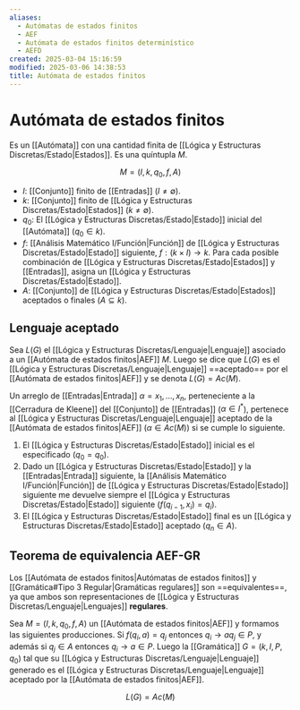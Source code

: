 ```yaml
---
aliases:
  - Autómatas de estados finitos
  - AEF
  - Autómata de estados finitos determinístico
  - AEFD
created: 2025-03-04 15:16:59
modified: 2025-03-06 14:38:53
title: Autómata de estados finitos
---
```


# Autómata de estados finitos

Es un [[Autómata]] con una cantidad finita de [[Lógica y Estructuras Discretas/Estado|Estados]]. Es una quíntupla $M$.

$$
M = \left( I, k, q_0, f, A \right)
$$

- $I$: [[Conjunto]] finito de [[Entradas]] ($I \neq \emptyset$).
- $k$: [[Conjunto]] finito de [[Lógica y Estructuras Discretas/Estado|Estados]] ($k \neq \emptyset$).
- $q_0$: El [[Lógica y Estructuras Discretas/Estado|Estado]] inicial del [[Autómata]] ($q_0 \in k$).
- $f$: [[Análisis Matemático I/Función|Función]] de [[Lógica y Estructuras Discretas/Estado|Estado]] siguiente, $f: \left( k \times I \right) \to k$. Para cada posible combinación de [[Lógica y Estructuras Discretas/Estado|Estados]] y [[Entradas]], asigna un [[Lógica y Estructuras Discretas/Estado|Estado]].
- $A$: [[Conjunto]] de [[Lógica y Estructuras Discretas/Estado|Estados]] aceptados o finales ($A \subseteq k$).

## Lenguaje aceptado

Sea $L(G)$ el [[Lógica y Estructuras Discretas/Lenguaje|Lenguaje]] asociado a un [[Autómata de estados finitos|AEF]] $M$. Luego se dice que $L(G)$ es el [[Lógica y Estructuras Discretas/Lenguaje|Lenguaje]] ==aceptado== por el [[Autómata de estados finitos|AEF]] y se denota $L(G) = Ac(M)$.

Un arreglo de [[Entradas|Entrada]] $\alpha = x_1, \dots, x_n$, perteneciente a la [[Cerradura de Kleene]] del [[Conjunto]] de [[Entradas]] ($\alpha \in I^*$), pertenece al [[Lógica y Estructuras Discretas/Lenguaje|Lenguaje]] aceptado de la [[Autómata de estados finitos|AEF]] ($\alpha \in Ac(M)$) si se cumple lo siguiente.

1. El [[Lógica y Estructuras Discretas/Estado|Estado]] inicial es el especificado ($q_0 = q_0$).
2. Dado un [[Lógica y Estructuras Discretas/Estado|Estado]] y la [[Entradas|Entrada]] siguiente, la [[Análisis Matemático I/Función|Función]] de [[Lógica y Estructuras Discretas/Estado|Estado]] siguiente me devuelve siempre el [[Lógica y Estructuras Discretas/Estado|Estado]] siguiente ($f(q_{i - 1}, x_i) = q_i$).
3. El [[Lógica y Estructuras Discretas/Estado|Estado]] final es un [[Lógica y Estructuras Discretas/Estado|Estado]] aceptado ($q_n \in A$).

## Teorema de equivalencia AEF-GR

Los [[Autómata de estados finitos|Autómatas de estados finitos]] y [[Gramática#Tipo 3 Regular|Gramáticas regulares]] son ==equivalentes==, ya que ambos son representaciones de [[Lógica y Estructuras Discretas/Lenguaje|Lenguajes]] **regulares**.

Sea $M = \left( I, k, q_0, f, A \right)$ un [[Autómata de estados finitos|AEF]] y formamos las siguientes producciones. Si $f(q_i, a) = q_j$ entonces $q_i \to a q_j \in P$, y además si $q_j \in A$ entonces $q_i \to a \in P$. Luego la [[Gramática]] $G = \left( k, I, P, q_0 \right)$ tal que su [[Lógica y Estructuras Discretas/Lenguaje|Lenguaje]] generado es el [[Lógica y Estructuras Discretas/Lenguaje|Lenguaje]] aceptado por la [[Autómata de estados finitos|AEF]].

$$
L(G) = Ac(M)
$$
